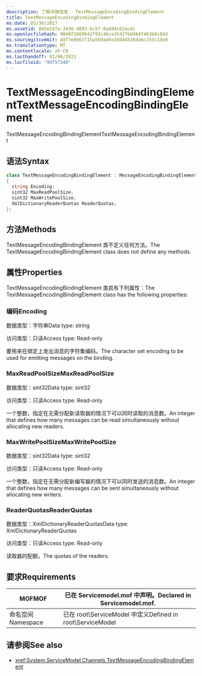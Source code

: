 ```yaml
---
description: 了解详细信息： TextMessageEncodingBindingElement
title: TextMessageEncodingBindingElement
ms.date: 03/30/2017
ms.assetid: 885e2d7a-3436-4093-bc5f-0a404c62acdc
ms.openlocfilehash: 9848f1660642f92c4bce3542fbd404f463b8c84d
ms.sourcegitcommit: ddf7edb67715a5b9a45e3dd44536dabc153c1de0
ms.translationtype: MT
ms.contentlocale: zh-CN
ms.lasthandoff: 02/06/2021
ms.locfileid: "99757340"
---
```

# <a name="textmessageencodingbindingelement"></a><span data-ttu-id="87404-103">TextMessageEncodingBindingElement</span><span class="sxs-lookup"><span data-stu-id="87404-103">TextMessageEncodingBindingElement</span></span>

<span data-ttu-id="87404-104">TextMessageEncodingBindingElement</span><span class="sxs-lookup"><span data-stu-id="87404-104">TextMessageEncodingBindingElement</span></span>  
  
## <a name="syntax"></a><span data-ttu-id="87404-105">语法</span><span class="sxs-lookup"><span data-stu-id="87404-105">Syntax</span></span>  
  
```csharp
class TextMessageEncodingBindingElement : MessageEncodingBindingElement  
{  
  string Encoding;  
  sint32 MaxReadPoolSize;  
  sint32 MaxWritePoolSize;  
  XmlDictionaryReaderQuotas ReaderQuotas;  
};  
```  
  
## <a name="methods"></a><span data-ttu-id="87404-106">方法</span><span class="sxs-lookup"><span data-stu-id="87404-106">Methods</span></span>  

 <span data-ttu-id="87404-107">TextMessageEncodingBindingElement 类不定义任何方法。</span><span class="sxs-lookup"><span data-stu-id="87404-107">The TextMessageEncodingBindingElement class does not define any methods.</span></span>  
  
## <a name="properties"></a><span data-ttu-id="87404-108">属性</span><span class="sxs-lookup"><span data-stu-id="87404-108">Properties</span></span>  

 <span data-ttu-id="87404-109">TextMessageEncodingBindingElement 类具有下列属性：</span><span class="sxs-lookup"><span data-stu-id="87404-109">The TextMessageEncodingBindingElement class has the following properties:</span></span>  
  
### <a name="encoding"></a><span data-ttu-id="87404-110">编码</span><span class="sxs-lookup"><span data-stu-id="87404-110">Encoding</span></span>  

 <span data-ttu-id="87404-111">数据类型：字符串</span><span class="sxs-lookup"><span data-stu-id="87404-111">Data type: string</span></span>  
  
 <span data-ttu-id="87404-112">访问类型：只读</span><span class="sxs-lookup"><span data-stu-id="87404-112">Access type: Read-only</span></span>  
  
 <span data-ttu-id="87404-113">要用来在绑定上发出消息的字符集编码。</span><span class="sxs-lookup"><span data-stu-id="87404-113">The character set encoding to be used for emitting messages on the binding.</span></span>  
  
### <a name="maxreadpoolsize"></a><span data-ttu-id="87404-114">MaxReadPoolSize</span><span class="sxs-lookup"><span data-stu-id="87404-114">MaxReadPoolSize</span></span>  

 <span data-ttu-id="87404-115">数据类型：sint32</span><span class="sxs-lookup"><span data-stu-id="87404-115">Data type: sint32</span></span>  
  
 <span data-ttu-id="87404-116">访问类型：只读</span><span class="sxs-lookup"><span data-stu-id="87404-116">Access type: Read-only</span></span>  
  
 <span data-ttu-id="87404-117">一个整数，指定在无需分配新读取器的情况下可以同时读取的消息数。</span><span class="sxs-lookup"><span data-stu-id="87404-117">An integer that defines how many messages can be read simultaneously without allocating new readers.</span></span>  
  
### <a name="maxwritepoolsize"></a><span data-ttu-id="87404-118">MaxWritePoolSize</span><span class="sxs-lookup"><span data-stu-id="87404-118">MaxWritePoolSize</span></span>  

 <span data-ttu-id="87404-119">数据类型：sint32</span><span class="sxs-lookup"><span data-stu-id="87404-119">Data type: sint32</span></span>  
  
 <span data-ttu-id="87404-120">访问类型：只读</span><span class="sxs-lookup"><span data-stu-id="87404-120">Access type: Read-only</span></span>  
  
 <span data-ttu-id="87404-121">一个整数，指定在无需分配新编写器的情况下可以同时发送的消息数。</span><span class="sxs-lookup"><span data-stu-id="87404-121">An integer that defines how many messages can be sent simultaneously without allocating new writers.</span></span>  
  
### <a name="readerquotas"></a><span data-ttu-id="87404-122">ReaderQuotas</span><span class="sxs-lookup"><span data-stu-id="87404-122">ReaderQuotas</span></span>  

 <span data-ttu-id="87404-123">数据类型：XmlDictionaryReaderQuotas</span><span class="sxs-lookup"><span data-stu-id="87404-123">Data type: XmlDictionaryReaderQuotas</span></span>  
  
 <span data-ttu-id="87404-124">访问类型：只读</span><span class="sxs-lookup"><span data-stu-id="87404-124">Access type: Read-only</span></span>  
  
 <span data-ttu-id="87404-125">读取器的配额。</span><span class="sxs-lookup"><span data-stu-id="87404-125">The quotas of the readers.</span></span>  
  
## <a name="requirements"></a><span data-ttu-id="87404-126">要求</span><span class="sxs-lookup"><span data-stu-id="87404-126">Requirements</span></span>  
  
|<span data-ttu-id="87404-127">MOF</span><span class="sxs-lookup"><span data-stu-id="87404-127">MOF</span></span>|<span data-ttu-id="87404-128">已在 Servicemodel.mof 中声明。</span><span class="sxs-lookup"><span data-stu-id="87404-128">Declared in Servicemodel.mof.</span></span>|  
|---------|-----------------------------------|  
|<span data-ttu-id="87404-129">命名空间</span><span class="sxs-lookup"><span data-stu-id="87404-129">Namespace</span></span>|<span data-ttu-id="87404-130">已在 root\ServiceModel 中定义</span><span class="sxs-lookup"><span data-stu-id="87404-130">Defined in root\ServiceModel</span></span>|  
  
## <a name="see-also"></a><span data-ttu-id="87404-131">请参阅</span><span class="sxs-lookup"><span data-stu-id="87404-131">See also</span></span>

- <xref:System.ServiceModel.Channels.TextMessageEncodingBindingElement>

